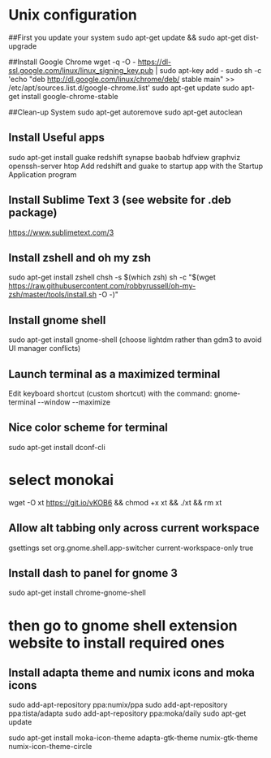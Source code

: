 # Unix configuration

##First you update your system
sudo apt-get update && sudo apt-get dist-upgrade

##Install Google Chrome
wget -q -O - https://dl-ssl.google.com/linux/linux_signing_key.pub | sudo apt-key add -
sudo sh -c 'echo "deb http://dl.google.com/linux/chrome/deb/ stable main" >> /etc/apt/sources.list.d/google-chrome.list'
sudo apt-get update
sudo apt-get install google-chrome-stable

##Clean-up System
sudo apt-get autoremove
sudo apt-get autoclean

## Install Useful apps
sudo apt-get install guake redshift synapse baobab hdfview graphviz openssh-server htop
Add redshift and guake to startup app with the Startup Application program

## Install Sublime Text 3 (see website for .deb package)

https://www.sublimetext.com/3


## Install zshell and oh my zsh

sudo apt-get install zshell
chsh -s $(which zsh)
sh -c "$(wget https://raw.githubusercontent.com/robbyrussell/oh-my-zsh/master/tools/install.sh -O -)"


## Install gnome shell

sudo apt-get install gnome-shell
(choose lightdm rather than gdm3 to avoid UI manager conflicts)

## Launch terminal as a maximized terminal

Edit keyboard shortcut (custom shortcut) with the command:
gnome-terminal --window --maximize

## Nice color scheme for terminal

sudo apt-get install dconf-cli
# select monokai
wget -O xt https://git.io/vKOB6 && chmod +x xt && ./xt && rm xt


## Allow alt tabbing only across current workspace
gsettings set org.gnome.shell.app-switcher current-workspace-only true

## Install dash to panel for gnome 3
sudo apt-get install chrome-gnome-shell
# then go to gnome shell extension website to install required ones

## Install adapta theme and numix icons and moka icons

sudo add-apt-repository ppa:numix/ppa
sudo add-apt-repository ppa:tista/adapta
sudo add-apt-repository ppa:moka/daily
sudo apt-get update

sudo apt-get install moka-icon-theme adapta-gtk-theme numix-gtk-theme numix-icon-theme-circle


